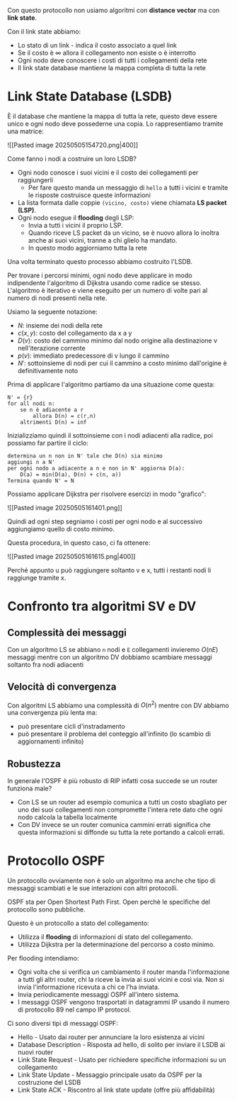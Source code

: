 Con questo protocollo non usiamo algoritmi con **distance vector** ma con **link state**.

Con il link state abbiamo:
- Lo stato di un link - indica il costo associato a quel link
- Se il costo è $\infty$ allora il collegamento non esiste o è interrotto
- Ogni nodo deve conoscere i costi di tutti i collegamenti della rete
- Il link state database mantiene la mappa completa di tutta la rete

# Link State Database (LSDB)
È il database che mantiene la mappa di tutta la rete, questo deve essere unico e ogni nodo deve possederne una copia. Lo rappresentiamo tramite una matrice:

![[Pasted image 20250505154720.png|400]]

Come fanno i nodi a costruire un loro LSDB?
- Ogni nodo conosce i suoi vicini e il costo dei collegamenti per raggiungerli
	- Per fare questo manda un messaggio di `hello` a tutti i vicini e tramite le risposte costruisce queste informazioni
- La lista formata dalle coppie `(vicino, costo)` viene chiamata **LS packet (LSP)**.
- Ogni nodo esegue il **flooding** degli LSP:
	- Invia a tutti i vicini il proprio LSP.
	- Quando riceve LS packet da un vicino, se è nuovo allora lo inoltra anche ai suoi vicini, tranne a chi glielo ha mandato.
	- In questo modo aggiorniamo tutta la rete

Una volta terminato questo processo abbiamo costruito l'LSDB.

Per trovare i percorsi minimi, ogni nodo deve applicare in modo indipendente l'algoritmo di Dijkstra usando come radice se stesso. L'algoritmo è iterativo e viene eseguito per un numero di volte pari al numero di nodi presenti nella rete.

Usiamo la seguente notazione:
- $N$: insieme dei nodi della rete
- $c(x,y):$ costo del collegamento da x a y
- $D(v):$ costo del cammino minimo dal nodo origine alla destinazione v nell'iterazione corrente
- $p(v):$ immediato predecessore di v lungo il cammino
- $N':$ sottoinsieme di nodi per cui il cammino a costo minimo dall'origine è definitivamente noto

Prima di applicare l'algoritmo partiamo da una situazione come questa:

```
N' = {r}
for all nodi n:
	se n è adiacente a r
		allora D(n) = c(r,n)
	altrimenti D(n) = inf
```

Inizializziamo quindi il sottoinsieme con i nodi adiacenti alla radice, poi possiamo far partire il ciclo:

```
determina un n non in N' tale che D(n) sia minimo
aggiungi n a N'
per ogni nodo a adiacente a n e non in N' aggiorna D(a):
	D(a) = min(D(a), D(n) + c(n, a))
Termina quando N' = N
```

Possiamo applicare Dijkstra per risolvere esercizi in modo "grafico":

![[Pasted image 20250505161401.png]]

Quindi ad ogni step segniamo i costi per ogni nodo e al successivo aggiungiamo quello di costo minimo.

Questa procedura, in questo caso, ci fa ottenere:

![[Pasted image 20250505161615.png|400]]

Perché appunto u può raggiungere soltanto v e x, tutti i restanti nodi li raggiunge tramite x.

# Confronto tra algoritmi SV e DV

## Complessità dei messaggi
Con un algoritmo LS se abbiano `n` nodi e `E` collegamenti invieremo $O(nE)$ messaggi mentre con un algoritmo DV dobbiamo scambiare messaggi soltanto fra nodi adiacenti

## Velocità di convergenza
Con algoritmi LS abbiamo una complessità di $O(n^2)$ mentre con DV abbiamo una convergenza più lenta ma:
- può presentare cicli d'instradamento
- può presentare il problema del conteggio all'infinito (lo scambio di aggiornamenti infinito)

## Robustezza
In generale l'OSPF è più robusto di RIP infatti cosa succede se un router funziona male?
- Con LS se un router ad esempio comunica a tutti un costo sbagliato per uno dei suoi collegamenti non compromette l'intera rete dato che ogni nodo calcola la tabella localmente
- Con DV invece se un router comunica cammini errati significa che questa informazioni si diffonde su tutta la rete portando a calcoli errati.

# Protocollo OSPF
Un protocollo ovviamente non è solo un algoritmo ma anche che tipo di messaggi scambiati e le sue interazioni con altri protocolli.

OSPF sta per Open Shortest Path First. Open perchè le specifiche del protocollo sono pubbliche.

Questo è un protocollo a stato del collegamento:
- Utilizza il **flooding** di informazioni di stato del collegamento.
- Utilizza Dijkstra per la determinazione del percorso a costo minimo.

Per flooding intendiamo:
- Ogni volta che si verifica un cambiamento il router manda l'informazione a tutti gli altri router, chi la riceve la invia ai suoi vicini e così via. Non si invia l'informazione ricevuta a chi ce l'ha inviata.
- Invia periodicamente messaggi OSPF all'intero sistema.
- I messaggi OSPF vengono trasportati in datagrammi IP usando il numero di protocollo 89 nel campo IP protocol.

Ci sono diversi tipi di messaggi OSPF:
- Hello - Usato dai router per annunciare la loro esistenza ai vicini
- Database Description - Risposta ad hello, di solito per inviare il LSDB ai nuovi router
- Link State Request - Usato per richiedere specifiche informazioni su un collegamento
- Link State Update - Messaggio principale usato da OSPF per la costruzione del LSDB
- Link State ACK - Riscontro al link state update (offre più affidabilità)


